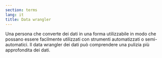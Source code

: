 ```yaml
---
section: terms
lang: it
title: Data wrangler
---
```

Una persona che converte dei dati in una forma utilizzabile in modo che possano essere facilmente utilizzati con strumenti automatizzati o semi-automatici. Il data wrangler dei dati può comprendere una pulizia più approfondita dei dati.
